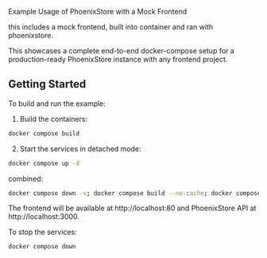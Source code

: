 Example Usage of PhoenixStore with a Mock Frontend

this includes a mock frontend, built into container and ran with phoenixstore.

This showcases a complete end-to-end docker-compose setup for a production-ready PhoenixStore instance with any frontend project.

## Getting Started

To build and run the example:

1. Build the containers:
```bash
docker compose build
```

2. Start the services in detached mode:
```bash
docker compose up -d
```

combined:
```bash
docker compose down -v; docker compose build --no-cache; docker compose up -d
```

The frontend will be available at http://localhost:80 and PhoenixStore API at http://localhost:3000.

To stop the services:
```bash
docker compose down
```
